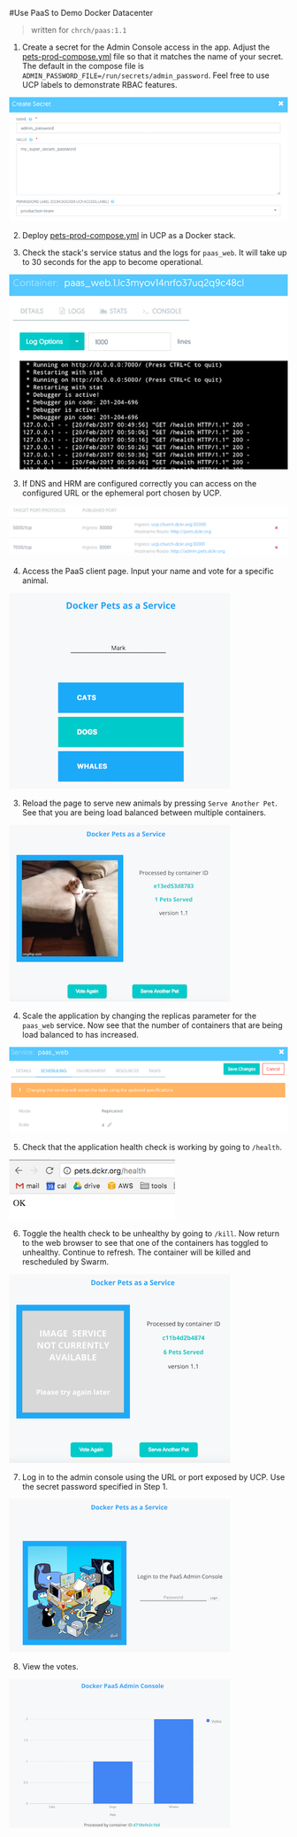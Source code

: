 
#Use PaaS to Demo Docker Datacenter
> written for `chrch/paas:1.1`

1) Create a secret for the Admin Console access in the app. Adjust the [pets-prod-compose.yml](https://github.com/mark-church/docker-paas/blob/master/pets-prod-compose.yml) file so that it matches the name of your secret. The default in the compose file is `ADMIN_PASSWORD_FILE=/run/secrets/admin_password`. Feel free to use UCP labels to demonstrate RBAC features.

![](images/secret.png) 

2) Deploy [pets-prod-compose.yml](https://github.com/mark-church/docker-paas/blob/master/pets-prod-compose.yml) in UCP as a Docker stack.

3) Check the stack's service status and the logs for `paas_web`. It will take up to 30 seconds for the app to become operational.

![](images/logs.png) 

3) If DNS and HRM are configured correctly you can access on the configured URL or the ephemeral port chosen by UCP.

![](images/HRM.png) 

4) Access the PaaS client page. Input your name and vote for a specific animal.

![](images/voting.png) 


3) Reload the page to serve new animals by pressing `Serve Another Pet`. See that you are being load balanced between multiple containers.

![](images/animal.png) 

4) Scale the application by changing the replicas parameter for the `paas_web` service. Now see that the number of containers that are being load balanced to has increased.

![](images/scaling.png) 

5) Check that the application health check is working by going to `/health`.

![](images/health.png) 

6) Toggle the health check to be unhealthy by going to `/kill`. Now return to the web browser to see that one of the containers has toggled to unhealthy. Continue to refresh. The container will be killed and rescheduled by Swarm.

![](images/kill.png) 


7) Log in to the admin console using the URL or port exposed by UCP. Use the secret password specified in Step 1.

![](images/login.png) 

8) View the votes.

![](images/results.png) 


